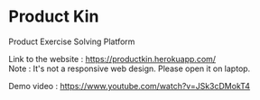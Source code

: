 # Product Kin
Product Exercise Solving Platform

Link to the website : https://productkin.herokuapp.com/  
Note : It's not a responsive web design. Please open it on laptop. 

Demo video : https://www.youtube.com/watch?v=JSk3cDMokT4

